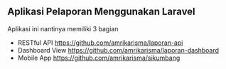 ## Aplikasi Pelaporan Menggunakan Laravel

Aplikasi ini nantinya memiliki 3 bagian
* RESTful API https://github.com/amrikarisma/laporan-api
* Dashboard View https://github.com/amrikarisma/laporan-dashboard
* Mobile App https://github.com/amrikarisma/sikumbang

